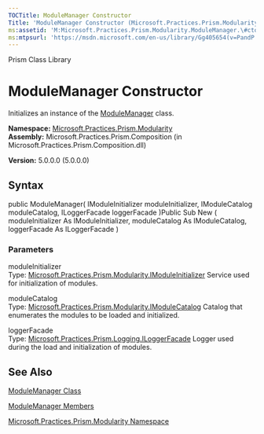 ```yaml
---
TOCTitle: ModuleManager Constructor
Title: 'ModuleManager Constructor (Microsoft.Practices.Prism.Modularity)'
ms:assetid: 'M:Microsoft.Practices.Prism.Modularity.ModuleManager.\#ctor(Microsoft.Practices.Prism.Modularity.IModuleInitializer,Microsoft.Practices.Prism.Modularity.IModuleCatalog,Microsoft.Practices.Prism.Logging.ILoggerFacade)'
ms:mtpsurl: 'https://msdn.microsoft.com/en-us/library/Gg405654(v=PandP.50)'
---
```


Prism Class Library

ModuleManager Constructor
=========================

Initializes an instance of the [ModuleManager](https://msdn.microsoft.com/library/microsoft.practices.prism.modularity.modulemanager) class.

**Namespace:** [Microsoft.Practices.Prism.Modularity](https://msdn.microsoft.com/library/microsoft.practices.prism.modularity)
**Assembly:** Microsoft.Practices.Prism.Composition (in Microsoft.Practices.Prism.Composition.dll)

**Version:** 5.0.0.0 (5.0.0.0)

## Syntax


public ModuleManager( IModuleInitializer moduleInitializer, IModuleCatalog moduleCatalog, ILoggerFacade loggerFacade )Public Sub New ( moduleInitializer As IModuleInitializer, moduleCatalog As IModuleCatalog, loggerFacade As ILoggerFacade )

### Parameters

moduleInitializer  
Type: [Microsoft.Practices.Prism.Modularity.IModuleInitializer](https://msdn.microsoft.com/library/microsoft.practices.prism.modularity.imoduleinitializer)
Service used for initialization of modules.

moduleCatalog  
Type: [Microsoft.Practices.Prism.Modularity.IModuleCatalog](https://msdn.microsoft.com/library/microsoft.practices.prism.modularity.imodulecatalog)
Catalog that enumerates the modules to be loaded and initialized.

loggerFacade  
Type: [Microsoft.Practices.Prism.Logging.ILoggerFacade](https://msdn.microsoft.com/library/microsoft.practices.prism.logging.iloggerfacade)
Logger used during the load and initialization of modules.

See Also
--------


[ModuleManager Class](https://msdn.microsoft.com/library/microsoft.practices.prism.modularity.modulemanager)

[ModuleManager Members](https://msdn.microsoft.com/allmembers.t:microsoft.practices.prism.modularity.modulemanager)

[Microsoft.Practices.Prism.Modularity Namespace](https://msdn.microsoft.com/library/microsoft.practices.prism.modularity)
